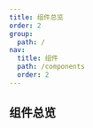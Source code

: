 ```yaml
---
title: 组件总览
order: 2
group:
  path: /
nav:
  title: 组件
  path: /components
  order: 2
---
```


## 组件总览

<!-- > 这里写一些东西 -->
